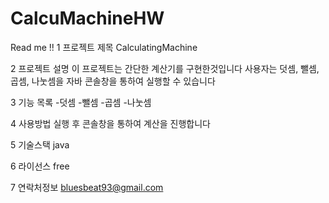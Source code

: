 # CalcuMachineHW
Read me !!
1 프로젝트 제목 CalculatingMachine

2 프로젝트 설명
이 프로젝트는 간단한 계산기를 구현한것입니다
사용자는 덧셈, 뺄셈, 곱셈, 나눗셈을 
자바 콘솔창을 통하여 실행할 수 있습니다

3 기능 목록
-덧셈
-뺄셈
-곱셈
-나눗셈

4 사용방법
실행 후 콘솔창을 통하여 계산을 진행합니다

5 기술스택
java

6 라이선스
free

7 연락처정보
bluesbeat93@gmail.com

